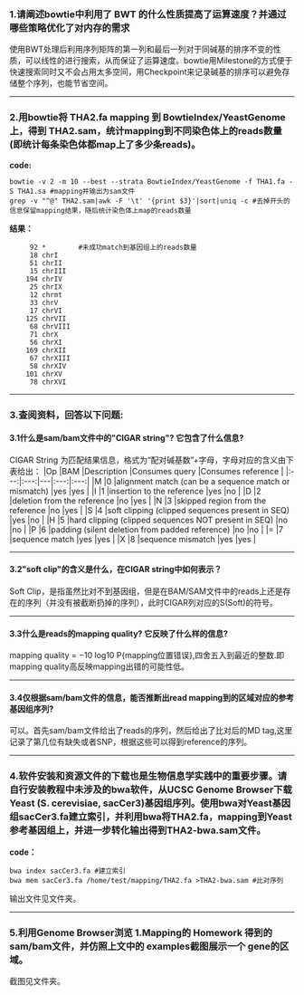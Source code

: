 ### 1.请阐述bowtie中利用了 BWT 的什么性质提高了运算速度？并通过哪些策略优化了对内存的需求

使用BWT处理后利用序列矩阵的第一列和最后一列对于同碱基的排序不变的性质，可以线性的进行搜索，从而保证了运算速度。bowtie用Milestone的方式便于快速搜索同时又不会占用太多空间，用Checkpoint来记录碱基的排序可以避免存储整个序列，也能节省空间。

---
### 2.用bowtie将 THA2.fa mapping 到 BowtieIndex/YeastGenome 上，得到 THA2.sam，统计mapping到不同染色体上的reads数量(即统计每条染色体都map上了多少条reads)。

**code:**
```shell
bowtie -v 2 -m 10 --best --strata BowtieIndex/YeastGenome -f THA1.fa -S THA1.sa #mapping并输出为sam文件
grep -v "^@" THA2.sam|awk -F '\t' '{print $3}'|sort|uniq -c #去掉开头的信息保留mapping结果，随后统计染色体上map的reads数量
```
**结果：**
```shell
     92 *        #未成功match到基因组上的reads数量
     18 chrI
     51 chrII
     15 chrIII
    194 chrIV
     25 chrIX
     12 chrmt
     33 chrV
     17 chrVI
    125 chrVII
     68 chrVIII
     71 chrX
     56 chrXI
    169 chrXII
     67 chrXIII
     58 chrXIV
    101 chrXV
     78 chrXVI
```
---
### 3.查阅资料，回答以下问题:
#### 3.1什么是sam/bam文件中的"CIGAR string"? 它包含了什么信息?
CIGAR String 为匹配结果信息，格式为“配对碱基数”+字母，字母对应的含义由下表给出：
|Op |BAM |Description  |Consumes query  |Consumes reference |
|:---:|:---:|---|:---:|:---:|
|M |0 |alignment match (can be a sequence match or mismatch) |yes |yes |
|I |1 |insertion to the reference |yes |no |
|D |2 |deletion from the reference |no |yes |
|N |3 |skipped region from the reference |no |yes |
|S |4 |soft clipping (clipped sequences present in SEQ) |yes |no |
|H |5 |hard clipping (clipped sequences NOT present in SEQ) |no |no |
|P |6 |padding (silent deletion from padded reference) |no |no |
|= |7 |sequence match |yes |yes |
|X |8 |sequence mismatch |yes |yes |

---
#### 3.2"soft clip"的含义是什么，在CIGAR string中如何表示？
Soft Clip，是指虽然比对不到基因组，但是在BAM/SAM文件中的reads上还是存在的序列（并没有被截断扔掉的序列），此时CIGAR列对应的S(Soft)的符号。

---
#### 3.3什么是reads的mapping quality? 它反映了什么样的信息?
mapping quality = −10 log10 P{mapping位置错误},四舍五入到最近的整数.即mapping quality高反映mapping出错的可能性低。

---
#### 3.4仅根据sam/bam文件的信息，能否推断出read mapping到的区域对应的参考基因组序列? 
可以。首先sam/bam文件给出了reads的序列，然后给出了比对后的MD tag,这里记录了第几位有缺失或者SNP，根据这些可以得到reference的序列。

---
### 4.软件安装和资源文件的下载也是生物信息学实践中的重要步骤。请自行安装教程中未涉及的bwa软件，从UCSC Genome Browser下载Yeast (S. cerevisiae, sacCer3)基因组序列。使用bwa对Yeast基因组sacCer3.fa建立索引，并利用bwa将THA2.fa，mapping到Yeast参考基因组上，并进一步转化输出得到THA2-bwa.sam文件。

**code：**
```shell
bwa index sacCer3.fa #建立索引
bwa mem sacCer3.fa /home/test/mapping/THA2.fa >THA2-bwa.sam #比对序列
```
输出文件见文件夹。

---
### 5.利用Genome Browser浏览 1.Mapping的 Homework 得到的sam/bam文件，并仿照上文中的 examples截图展示一个 gene的区域。

截图见文件夹。
